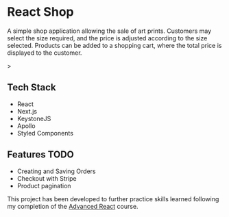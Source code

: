 <h1>React Shop</h2>

<p>A simple shop application allowing the sale of art prints. Customers may select the size required, and the price is adjusted according to the size selected. Products can be added to a shopping cart, where the total price is displayed to the customer.</p>>

<h2>Tech Stack</h2>
<ul>
<li>React</li>
<li>Next.js</li>
<li>KeystoneJS</li>
<li>Apollo</li>
<li>Styled Components</li>
</ul>

<h2>Features TODO</h2>
<ul>
<li>Creating and Saving Orders</li>
<li>Checkout with Stripe</li>
<li>Product pagination</li>
</ul>

<p>This project has been developed to further practice skills learned following my completion of the <a href="https://advancedreact.com/">Advanced React</a> course.</p>
